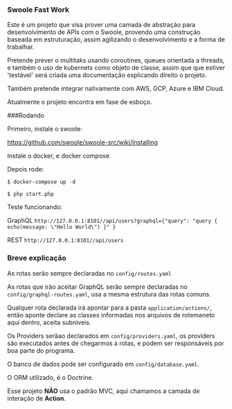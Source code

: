 ### Swoole Fast Work 

Este é um projeto que visa prover uma camada de abstração para desenvolvimento de APIs com o Swoole, provendo uma construção baseada em estruturação, assim agilizando o desenvolvimento e a forma de trabalhar.

Pretende prever o multitaks usando coroutines, queues orientada a threads, e também o uso de kubernets como objeto de classe, assim que que estiver 'testável' será criada uma documentação explicando direito o projeto. 

Também pretende integrar nativamente com AWS, GCP, Azure e IBM Cloud.

Atualmente o projeto encontra em fase de esboço.

###Rodando

Primeiro, instale o swoole:

https://github.com/swoole/swoole-src/wiki/Installing

Instale o docker, e docker compose.

Depois rode: 

   `$ docker-compose up -d`

   `$ php start.php`

Teste funcionando:

GraphQL
   `http://127.0.0.1:8101//api/users?graphql={"query": "query { echo(message: \"Hello World\") }" }`

REST
   `http://127.0.0.1:8101//api/users`

### Breve explicação

As rotas serão sempre declaradas no `config/routes.yaml`

As rotas que irão aceitar GraphQL serão sempre declaradas no `config/graphql-routes.yaml`, usa a mesma estrutura das rotas comuns.

Qualquer rota declarada irá apontar para a pasta `application/actions/`, então aponte declare as classes informadas nos arquivos de rotemaneto aqui dentro, aceita subniveis.

Os Providers serãao declarados em `config/providers.yaml`, os providers são executados antes de chegarmos a rotas, e podem ser responsáveis por boa parte do programa.

O banco de dados pode ser configurado em `config/database.yaml`.

O ORM utilizado, é o Doctrine. 

Esse projeto **NÃO** usa o padrão MVC, aqui chamamos a camada de interação de **Action**.





